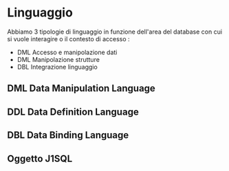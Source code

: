 # Linguaggio
Abbiamo 3 tipologie di linguaggio in funzione dell'area del database con cui si vuole interagire
o il contesto di accesso : 
* DML Accesso e manipolazione dati
* DML Manipolazione strutture
* DBL Integrazione linguaggio


## DML Data Manipulation Language

## DDL Data Definition Language

## DBL Data Binding Language

## Oggetto J1SQL

